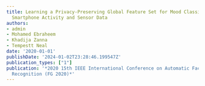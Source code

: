 ```yaml
---
title: Learning a Privacy-Preserving Global Feature Set for Mood Classification Using
  Smartphone Activity and Sensor Data
authors:
- admin
- Mohamed Ebraheem
- Khadija Zanna
- Tempestt Neal
date: '2020-01-01'
publishDate: '2024-01-02T23:28:46.199547Z'
publication_types: ["1"]
publication: '*2020 15th IEEE International Conference on Automatic Face and Gesture
  Recognition (FG 2020)*'
---
```

